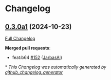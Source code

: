 # Changelog

## [0.3.0a1](https://github.com/OpenVoiceOS/ovos-dinkum-listener/tree/0.3.0a1) (2024-10-23)

[Full Changelog](https://github.com/OpenVoiceOS/ovos-dinkum-listener/compare/0.2.4...0.3.0a1)

**Merged pull requests:**

- feat:b64 [\#152](https://github.com/OpenVoiceOS/ovos-dinkum-listener/pull/152) ([JarbasAl](https://github.com/JarbasAl))



\* *This Changelog was automatically generated by [github_changelog_generator](https://github.com/github-changelog-generator/github-changelog-generator)*
